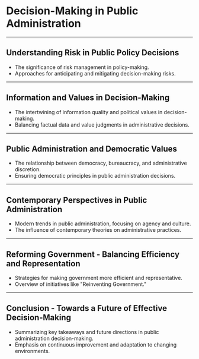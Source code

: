 # Decision-Making in Public Administration

---

## Understanding Risk in Public Policy Decisions
- The significance of risk management in policy-making.
- Approaches for anticipating and mitigating decision-making risks.

---

## Information and Values in Decision-Making
- The intertwining of information quality and political values in decision-making.
- Balancing factual data and value judgments in administrative decisions.

---

## Public Administration and Democratic Values
- The relationship between democracy, bureaucracy, and administrative discretion.
- Ensuring democratic principles in public administration decisions.

---

## Contemporary Perspectives in Public Administration
- Modern trends in public administration, focusing on agency and culture.
- The influence of contemporary theories on administrative practices.

---

## Reforming Government - Balancing Efficiency and Representation
- Strategies for making government more efficient and representative.
- Overview of initiatives like "Reinventing Government."

---

## Conclusion - Towards a Future of Effective Decision-Making
- Summarizing key takeaways and future directions in public administration decision-making.
- Emphasis on continuous improvement and adaptation to changing environments.
